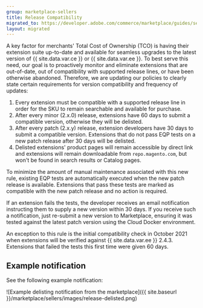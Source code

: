 ```yaml
---
group: marketplace-sellers
title: Release Compatibility
migrated_to: https://developer.adobe.com/commerce/marketplace/guides/sellers/compatibility/releases/
layout: migrated
---
```


A key factor for merchants' Total Cost of Ownership (TCO) is having their extension suite up-to-date and available for seamless upgrades to the latest version of {{ site.data.var.ce }} or {{ site.data.var.ee }}. To best serve this need, our goal is to proactively monitor and eliminate extensions that are out-of-date, out of compatibility with supported release lines, or have been otherwise abandoned. Therefore, we are updating our policies to clearly state certain requirements for version compatibility and frequency of updates:

1. Every extension must be compatible with a supported release line in order for the SKU to remain searchable and available for purchase.
1. After every minor (2.x.0) release, extensions have 60 days to submit a compatible version, otherwise they will be delisted.
1. After every patch (2.x.y) release, extension developers have 30 days to submit a compatible version. Extensions that do not pass EQP tests on a new patch release after 30 days will be delisted.
1. Delisted extensions' product pages will remain accessible by direct link and extensions will remain downloadable from `repo.magento.com`, but won't be found in search results or Catalog pages.

To minimize the amount of manual maintenance associated with this new rule, existing EQP tests are automatically executed when the new patch release is available. Extensions that pass these tests are marked as compatible with the new patch release and no action is required.

If an extension fails the tests, the developer receives an email notification instructing them to supply a new version within 30 days. If you receive such a notification, just re-submit a new version to Marketplace, ensuring it was tested against the latest patch version using the Cloud Docker environment.

An exception to this rule is the initial compatibility check in October 2021 when extensions will be verified against {{ site.data.var.ee }} 2.4.3. Extensions that failed the tests this first time were given 60 days.

## Example notification

See the following example notification:

![Example delisting notification from the marketplace]({{ site.baseurl }}/marketplace/sellers/images/release-delisted.png)
